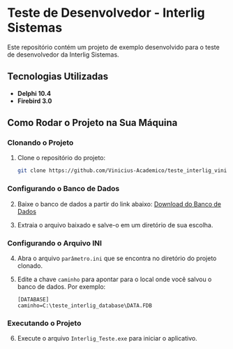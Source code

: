 # Teste de Desenvolvedor - Interlig Sistemas

Este repositório contém um projeto de exemplo desenvolvido para o teste de desenvolvedor da Interlig Sistemas.

## Tecnologias Utilizadas

- **Delphi 10.4**
- **Firebird 3.0**

## Como Rodar o Projeto na Sua Máquina

### Clonando o Projeto

1. Clone o repositório do projeto:
    ```sh
    git clone https://github.com/Vinicius-Academico/teste_interlig_vinicius_dhenner
    ```

### Configurando o Banco de Dados

2. Baixe o banco de dados a partir do link abaixo:
    [Download do Banco de Dados](https://drive.google.com/file/d/1dUkE7KOOs-KPKzpuq7cG3VW4G8hmN1hy/view?usp=sharing)

3. Extraia o arquivo baixado e salve-o em um diretório de sua escolha.

### Configurando o Arquivo INI

4. Abra o arquivo `parâmetro.ini` que se encontra no diretório do projeto clonado.

5. Edite a chave `caminho` para apontar para o local onde você salvou o banco de dados. Por exemplo:
    ```
    [DATABASE]
    caminho=C:\teste_interlig_database\DATA.FDB
    ```

### Executando o Projeto

6. Execute o arquivo `Interlig_Teste.exe` para iniciar o aplicativo.

